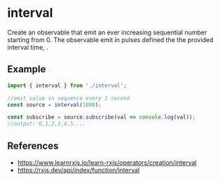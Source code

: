 # interval

Create an observable that emit an ever increasing sequential number starting from 0. The observable emit in pulses defined the the provided interval time, .

## Example

```js
import { interval } from './interval';

//emit value in sequence every 1 second
const source = interval(1000);

const subscribe = source.subscribe(val => console.log(val));
//output: 0,1,2,3,4,5....
```

## References

* https://www.learnrxjs.io/learn-rxjs/operators/creation/interval
* https://rxjs.dev/api/index/function/interval

